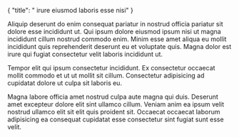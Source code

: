 {
  "title": " irure eiusmod laboris esse nisi"
}

Aliquip deserunt do enim consequat pariatur in nostrud officia pariatur sit dolore esse incididunt ut. Qui ipsum dolore eiusmod ipsum nisi ut magna incididunt cillum nostrud commodo enim. Minim esse amet aliqua eu mollit incididunt quis reprehenderit deserunt eu et voluptate quis. Magna dolor est irure qui fugiat consectetur velit laboris incididunt ut.

Tempor elit qui ipsum consectetur incididunt. Ex consectetur occaecat mollit commodo et ut ut mollit sit cillum. Consectetur adipisicing ad cupidatat dolore ut culpa sit laboris eu.

Magna labore officia amet nostrud culpa aute magna qui duis. Deserunt amet excepteur dolore elit sint ullamco cillum. Veniam anim ea ipsum velit nostrud ullamco elit sit elit quis proident sit. Occaecat occaecat laborum adipisicing ea consequat cupidatat esse consectetur sint fugiat sunt esse velit.